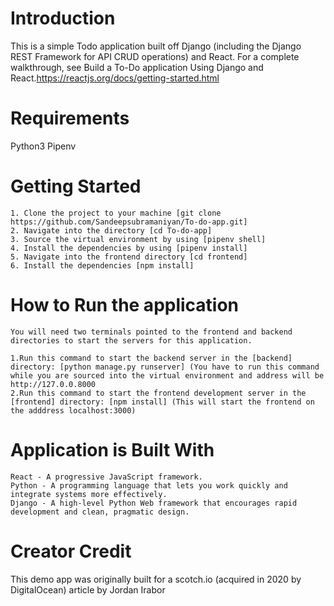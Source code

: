 # Introduction
This is a simple Todo application built off Django (including the Django REST Framework for API CRUD operations) and React. For a complete walkthrough, see Build a To-Do application Using Django and React.https://reactjs.org/docs/getting-started.html

# Requirements
Python3
Pipenv

# Getting Started

    1. Clone the project to your machine [git clone https://github.com/Sandeepsubramaniyan/To-do-app.git]
    2. Navigate into the directory [cd To-do-app]
    3. Source the virtual environment by using [pipenv shell]
    4. Install the dependencies by using [pipenv install]
    5. Navigate into the frontend directory [cd frontend]
    6. Install the dependencies [npm install]
    
# How to Run the application
    You will need two terminals pointed to the frontend and backend directories to start the servers for this application.

    1.Run this command to start the backend server in the [backend] directory: [python manage.py runserver] (You have to run this command while you are sourced into the virtual environment and address will be http://127.0.0.8000
    2.Run this command to start the frontend development server in the [frontend] directory: [npm install] (This will start the frontend on the adddress localhost:3000)

# Application is Built With

    React - A progressive JavaScript framework.
    Python - A programming language that lets you work quickly and integrate systems more effectively.
    Django - A high-level Python Web framework that encourages rapid development and clean, pragmatic design.
    
  # Creator Credit
  This demo app was originally built for a scotch.io (acquired in 2020 by DigitalOcean) article by Jordan Irabor

